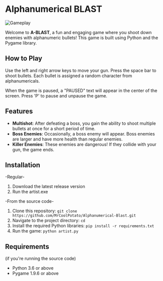 # Alphanumerical BLAST

![Gameplay](gameplay.png)

Welcome to **A-BLAST**, a fun and engaging game where you shoot down enemies with alphanumeric bullets! This game is built using Python and the Pygame library.

## How to Play

Use the left and right arrow keys to move your gun. Press the space bar to shoot bullets. Each bullet is assigned a random character from alphanumericals.

When the game is paused, a "PAUSED" text will appear in the center of the screen. Press 'P' to pause and unpause the game.

## Features

- **Multishot**: After defeating a boss, you gain the ability to shoot multiple bullets at once for a short period of time.
- **Boss Enemies**: Occasionally, a boss enemy will appear. Boss enemies are larger and have more health than regular enemies.
- **Killer Enemies**: These enemies are dangerous! If they collide with your gun, the game ends.

## Installation

-Regular-

1. Download the latest release version
2. Run the artist.exe

-From the source code-

1. Clone this repository: `git clone https://github.com/MrCoolPotato/Alphanumerical-Blast.git`
2. Navigate to the project directory: `cd`
3. Install the required Python libraries: `pip install -r requirements.txt`
4. Run the game: `python artist.py`

## Requirements

(if you're running the source code)

- Python 3.6 or above
- Pygame 1.9.6 or above
